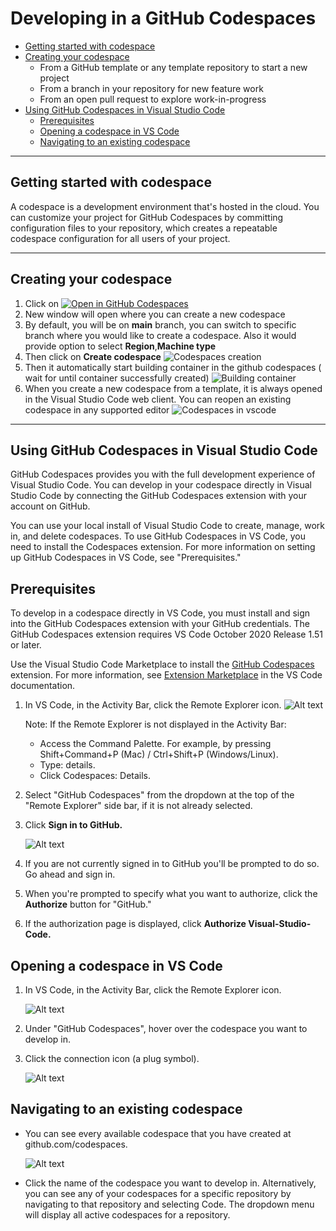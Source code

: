 # Developing in a GitHub Codespaces

* [Getting started with codespace](#getting-started-with-codespace)
* [Creating your codespace](#Creating-your-codespace)
  * From a GitHub template or any template repository to start a new project
  * From a branch in your repository for new feature work
  * From an open pull request to explore work-in-progress
* [Using GitHub Codespaces in Visual Studio Code](#Using-GitHub-Codespaces-in-Visual-Studio-Code)
  * [Prerequisites](#Prerequisites)
  * [Opening a codespace in VS Code](#Opening-a-codespace-in-VS-Code)
  * [Navigating to an existing codespace](#navigating-to-an-existing-codespace)
---
## Getting started with codespace

A codespace is a development environment that's hosted in the cloud. You can customize your project for GitHub Codespaces by committing configuration files to your repository, which creates a repeatable codespace configuration for all users of your project.

---
## Creating your codespace

1.	Click on    [![Open in GitHub Codespaces](https://github.com/codespaces/badge.svg)](https://codespaces.new/microsoft/PubSec-Info-Assistant)
2.	New window will open where you can create a new codespace
3.	By default, you will be on **main** branch, you can switch to specific branch where you would like to create a codespace.
    Also it would provide option to select **Region**,**Machine type**
4. Then click on  **Create codespace**
![Codespaces creation](/docs/images/codespaces_creation.png)
5.	Then it automatically start building container in the github codespaces ( wait for until container successfully created)
![Building container](/docs/images/codespaces_building_container.png)
6. When you create a new codespace from a template, it is always opened in the Visual Studio Code web client. You can reopen an existing codespace in any supported editor
![Codespaces in vscode](/docs/images/codespaces_open_in_vs_code_desktop.png)

---
## Using GitHub Codespaces in Visual Studio Code

GitHub Codespaces provides you with the full development experience of Visual Studio Code. You can develop in your codespace directly in Visual Studio Code by connecting the GitHub Codespaces extension with your account on GitHub.

You can use your local install of Visual Studio Code to create, manage, work in, and delete codespaces. To use GitHub Codespaces in VS Code, you need to install the Codespaces extension. For more information on setting up GitHub Codespaces in VS Code, see "Prerequisites."

## Prerequisites

To develop in a codespace directly in VS Code, you must install and sign into the GitHub Codespaces extension with your GitHub credentials. The GitHub Codespaces extension requires VS Code October 2020 Release 1.51 or later.

Use the Visual Studio Code Marketplace to install the [GitHub Codespaces](https://marketplace.visualstudio.com/items?itemName=GitHub.codespaces) extension. For more information, see [Extension Marketplace](https://code.visualstudio.com/docs/editor/extension-gallery) in the VS Code documentation.


1. In VS Code, in the Activity Bar, click the Remote Explorer icon.
 ![Alt text](/docs/images/developing_in_a_codespaces_image_1.png)

    Note: If the Remote Explorer is not displayed in the Activity Bar:
    - Access the Command Palette. For example, by pressing Shift+Command+P (Mac) / Ctrl+Shift+P (Windows/Linux).
    - Type: details.
    - Click Codespaces: Details.

2. Select "GitHub Codespaces" from the dropdown at the top of the "Remote Explorer" side bar, if it is not already selected.

3. Click **Sign in to GitHub.**

    ![Alt text](/docs/images/developing_in_a_codespaces_image_2.png)

4. If you are not currently signed in to GitHub you'll be prompted to do so. Go ahead and sign in.

5. When you're prompted to specify what you want to authorize, click the **Authorize** button for "GitHub."

6. If the authorization page is displayed, click **Authorize Visual-Studio-Code.**

## Opening a codespace in VS Code

1. In VS Code, in the Activity Bar, click the Remote Explorer icon.

    ![Alt text](/docs/images/developing_in_a_codespaces_open_in_vscode_3.png)

2. Under "GitHub Codespaces", hover over the codespace you want to develop in.

3. Click the connection icon (a plug symbol).

    ![Alt text](/docs/images/developing_in_a_codespaces_open_in_vscode_4.png)


## Navigating to an existing codespace

- You can see every available codespace that you have created at github.com/codespaces.

    ![Alt text](/docs/images/developing_in_a_codespaces_open_in_vscode_2.png)

- Click the name of the codespace you want to develop in.
Alternatively, you can see any of your codespaces for a specific repository by navigating to that repository and selecting  Code. The dropdown menu will display all active codespaces for a repository.
